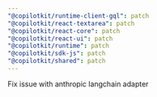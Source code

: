 ```yaml
---
"@copilotkit/runtime-client-gql": patch
"@copilotkit/react-textarea": patch
"@copilotkit/react-core": patch
"@copilotkit/react-ui": patch
"@copilotkit/runtime": patch
"@copilotkit/sdk-js": patch
"@copilotkit/shared": patch
---
```


Fix issue with anthropic langchain adapter
